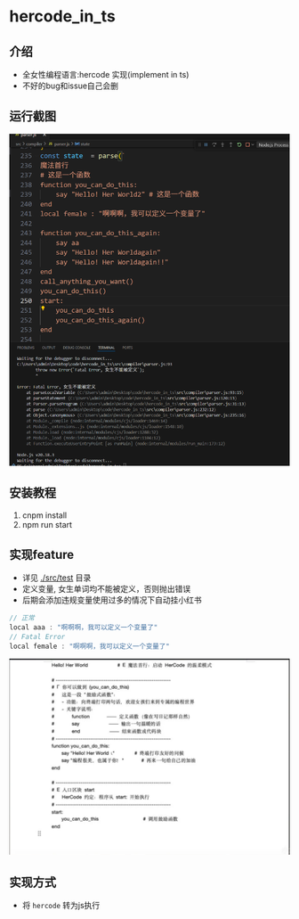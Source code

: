 # hercode_in_ts

## 介绍
- 全女性编程语言:hercode 实现(implement in ts)
- 不好的bug和issue自己会删

## 运行截图

![运行截图](./snapshot.jpg)

## 安装教程

1.  cnpm install 
2.  npm run start


## 实现feature
- 详见 [./src/test](./test) 目录
- 定义变量, 女生单词均不能被定义，否则抛出错误
- 后期会添加违规变量使用过多的情况下自动挂小红书

```js
// 正常
local aaa : "啊啊啊，我可以定义一个变量了"
// Fatal Error
local female : "啊啊啊，我可以定义一个变量了"
```
![实现feature](./feature.png)
## 实现方式
- 将 ```hercode``` 转为js执行

